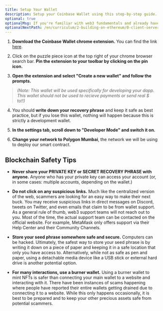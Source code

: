 ```yaml
---
title: Setup Your Wallet
description: Setup your Coinbase Wallet using this step-by-step guide. Read crypto wallet safety tips to keep your wallet secure.
optional: true
optionalMsg: If you're familiar with web3 fundamentals and already have your own crypto wallet, feel free to jump ahead to the next section!
optionalNextPath: /en/curriculum/2-building-on-ethereum/0-client-server-architecture
---
```


1. **Download the Coinbase Wallet chrome extension.** You can find the link [here](https://chrome.google.com/webstore/detail/coinbase-wallet-extension/hnfanknocfeofbddgcijnmhnfnkdnaad?hl=en).

2. Click on the puzzle piece icon at the top right of your chrome browser search bar. **Pin the extension to your toolbar by clicking on the pin icon.**

3. **Open the extension and select "Create a new wallet" and follow the prompts.**

> _(Note: This wallet will be used specifically for developing your dapp. This wallet should not be used to recieve payments or send real $ to!!)_

4. You should **write down your recovery phrase** and keep it safe as best practice, but if you lose this wallet, nothing will happen because this is strictly a development wallet.

5. **In the settings tab, scroll down to "Developer Mode" and switch it on.**

6. **Change your network to Polygon Mumbai**, the network we will be using to deploy our smart contract.

## Blockchain Safety Tips

- **Never share your PRIVATE KEY or SECRET RECOVERY PHRASE with anyone.**
  Anyone who has your private key can access your account (or, in some cases: multiple accounts, depending on the wallet.)

- **Do not click on any suspicious links.**
  Much like the centralized version of the web, scammers are looking for an easy way to make their next buck. You may receive suspicious links in direct messages on Discord, tweets on Twitter, and even emails that claim to be from wallet support.
  As a general rule of thumb, web3 support teams will not reach out to you. Most of the time, the actual support team can be contacted on the official website. For example, MetaMask only offers support via their Help Center and their Community Channels.

- **Store your seed phrase somewhere safe and secure.**
  Computers can be hacked. Ultimately, the safest way to store your seed phrase is by writing it down on a piece of paper and keeping it in a safe location that only you have access to.
  Alternatively, while not as safe as pen and paper, using a detachable media device like a USB stick or external hard drive is another potential option.

- **For many interactions, use a burner wallet.**
  Using a burner wallet to mint NFTs is safer than connecting your main wallet to a website and interacting with it. There have been instances of scams happening where people have reported their entire wallets getting drained due to connecting it to a website. While this only happens occasionally, it is best to be prepared and to keep your other precious assets safe from potential scammers.
